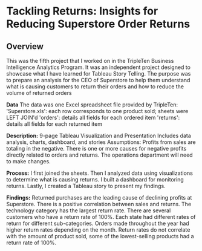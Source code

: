 # Tackling Returns: Insights for Reducing Superstore Order Returns 

## Overview 
This was the fifth project that I worked on in the TripleTen Business Intelligence Analytics Program. It was an independent project designed to showcase what I have learned for Tableau Story Telling. The purpose was to prepare an analysis for the CEO of Superstore to help them understand what is causing customers to return their orders and how to reduce the volume of returned orders

**Data**
The data was one Excel spreadsheet file provided by TripleTen:
'Superstore.xls': each row corresponds to one product sold; sheets were LEFT JOIN'd
'orders': details all fields for each ordered item
'returns': details all fields for each returned item

**Description:**
9-page Tableau Visualization and Presentation
Includes data analysis, charts, dashboard, and stories
Assumptions:
Profits from sales are totaling in the negative.
There is one or more causes for negative profits directly related to orders and returns.
The operations department will need to make changes.

**Process:**
I first joined the sheets. Then I analyzed data using visualizations to determine what is causing returns. I built a dashboard for monitoring returns. Lastly, I created a Tableau story to present my findings.

**Findings:**
Returned purchases are the leading cause of declining profits at Superstore.
There is a positive correlation between sales and returns.
The technology category has the largest return rate.
There are several customers who have a return rate of 100%.
Each state had different rates of return for different sub-categories.
Orders made throughout the year had higher return rates depending on the month.
Return rates do not correlate with the amount of product sold, some of the lowest-selling products had a return rate of 100%.
